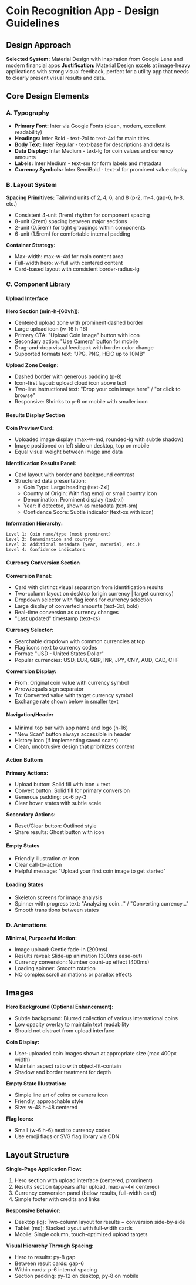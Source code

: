 # Coin Recognition App - Design Guidelines

## Design Approach
**Selected System:** Material Design with inspiration from Google Lens and modern financial apps
**Justification:** Material Design excels at image-heavy applications with strong visual feedback, perfect for a utility app that needs to clearly present visual results and data.

## Core Design Elements

### A. Typography
- **Primary Font:** Inter via Google Fonts (clean, modern, excellent readability)
- **Headings:** Inter Bold - text-2xl to text-4xl for main titles
- **Body Text:** Inter Regular - text-base for descriptions and details
- **Data Display:** Inter Medium - text-lg for coin values and currency amounts
- **Labels:** Inter Medium - text-sm for form labels and metadata
- **Currency Symbols:** Inter SemiBold - text-xl for prominent value display

### B. Layout System
**Spacing Primitives:** Tailwind units of 2, 4, 6, and 8 (p-2, m-4, gap-6, h-8, etc.)
- Consistent 4-unit (1rem) rhythm for component spacing
- 8-unit (2rem) spacing between major sections
- 2-unit (0.5rem) for tight groupings within components
- 6-unit (1.5rem) for comfortable internal padding

**Container Strategy:**
- Max-width: max-w-4xl for main content area
- Full-width hero: w-full with centered content
- Card-based layout with consistent border-radius-lg

### C. Component Library

#### Upload Interface
**Hero Section (min-h-[60vh]):**
- Centered upload zone with prominent dashed border
- Large upload icon (w-16 h-16)
- Primary CTA: "Upload Coin Image" button with icon
- Secondary action: "Use Camera" button for mobile
- Drag-and-drop visual feedback with border color change
- Supported formats text: "JPG, PNG, HEIC up to 10MB"

**Upload Zone Design:**
- Dashed border with generous padding (p-8)
- Icon-first layout: upload cloud icon above text
- Two-line instructional text: "Drop your coin image here" / "or click to browse"
- Responsive: Shrinks to p-6 on mobile with smaller icon

#### Results Display Section
**Coin Preview Card:**
- Uploaded image display (max-w-md, rounded-lg with subtle shadow)
- Image positioned on left side on desktop, top on mobile
- Equal visual weight between image and data

**Identification Results Panel:**
- Card layout with border and background contrast
- Structured data presentation:
  - Coin Type: Large heading (text-2xl)
  - Country of Origin: With flag emoji or small country icon
  - Denomination: Prominent display (text-xl)
  - Year: If detected, shown as metadata (text-sm)
  - Confidence Score: Subtle indicator (text-xs with icon)

**Information Hierarchy:**
```
Level 1: Coin name/type (most prominent)
Level 2: Denomination and country
Level 3: Additional metadata (year, material, etc.)
Level 4: Confidence indicators
```

#### Currency Conversion Section
**Conversion Panel:**
- Card with distinct visual separation from identification results
- Two-column layout on desktop (origin currency | target currency)
- Dropdown selector with flag icons for currency selection
- Large display of converted amounts (text-3xl, bold)
- Real-time conversion as currency changes
- "Last updated" timestamp (text-xs)

**Currency Selector:**
- Searchable dropdown with common currencies at top
- Flag icons next to currency codes
- Format: "USD - United States Dollar"
- Popular currencies: USD, EUR, GBP, INR, JPY, CNY, AUD, CAD, CHF

**Conversion Display:**
- From: Original coin value with currency symbol
- Arrow/equals sign separator
- To: Converted value with target currency symbol
- Exchange rate shown below in smaller text

#### Navigation/Header
- Minimal top bar with app name and logo (h-16)
- "New Scan" button always accessible in header
- History icon (if implementing saved scans)
- Clean, unobtrusive design that prioritizes content

#### Action Buttons
**Primary Actions:**
- Upload button: Solid fill with icon + text
- Convert button: Solid fill for primary conversion
- Generous padding: px-6 py-3
- Clear hover states with subtle scale

**Secondary Actions:**
- Reset/Clear button: Outlined style
- Share results: Ghost button with icon

#### Empty States
- Friendly illustration or icon
- Clear call-to-action
- Helpful message: "Upload your first coin image to get started"

#### Loading States
- Skeleton screens for image analysis
- Spinner with progress text: "Analyzing coin..." / "Converting currency..."
- Smooth transitions between states

### D. Animations
**Minimal, Purposeful Motion:**
- Image upload: Gentle fade-in (200ms)
- Results reveal: Slide-up animation (300ms ease-out)
- Currency conversion: Number count-up effect (400ms)
- Loading spinner: Smooth rotation
- NO complex scroll animations or parallax effects

## Images

**Hero Background (Optional Enhancement):**
- Subtle background: Blurred collection of various international coins
- Low opacity overlay to maintain text readability
- Should not distract from upload interface

**Coin Display:**
- User-uploaded coin images shown at appropriate size (max 400px width)
- Maintain aspect ratio with object-fit-contain
- Shadow and border treatment for depth

**Empty State Illustration:**
- Simple line art of coins or camera icon
- Friendly, approachable style
- Size: w-48 h-48 centered

**Flag Icons:**
- Small (w-6 h-6) next to currency codes
- Use emoji flags or SVG flag library via CDN

## Layout Structure

**Single-Page Application Flow:**
1. Hero section with upload interface (centered, prominent)
2. Results section (appears after upload, max-w-4xl centered)
3. Currency conversion panel (below results, full-width card)
4. Simple footer with credits and links

**Responsive Behavior:**
- Desktop (lg): Two-column layout for results + conversion side-by-side
- Tablet (md): Stacked layout with full-width cards
- Mobile: Single column, touch-optimized upload targets

**Visual Hierarchy Through Spacing:**
- Hero to results: py-8 gap
- Between result cards: gap-6
- Within cards: p-6 internal spacing
- Section padding: py-12 on desktop, py-8 on mobile